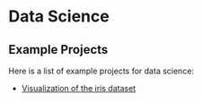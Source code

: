 # Data Science
## Example Projects

Here is a list of example projects for data science:

* [Visualization of the iris dataset](https://github.com/henrygander/Machine_Learning/blob/master/Data_Science/Example_Projects/01_Visualization_Iris/Visualizition%20with%20pandas%20matplotlib%20seaborn.ipynb)
